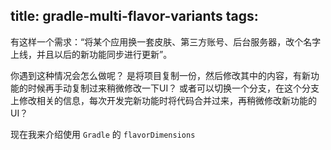 title: gradle-multi-flavor-variants
tags:
---
有这样一个需求：“将某个应用换一套皮肤、第三方账号、后台服务器，改个名字上线，并且以后的新功能同步进行更新”。

你遇到这种情况会怎么做呢？
是将项目复制一份，然后修改其中的内容，有新功能的时候再手动复制过来稍微修改一下UI？
或者可以切换一个分支，在这个分支上修改相关的信息，每次开发完新功能时将代码合并过来，再稍微修改新功能的UI？

现在我来介绍使用 `Gradle` 的 `flavorDimensions` 

